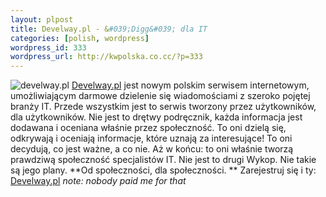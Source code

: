 ```yaml
--- 
layout: plpost
title: Develway.pl - &#039;Digg&#039; dla IT
categories: [polish, wordpress]
wordpress_id: 333
wordpress_url: http://kwpolska.co.cc/?p=333
---
```

![develway.pl][2]
[Develway.pl][1] jest nowym polskim serwisem internetowym, umożliwiającym darmowe dzielenie się wiadomościami z szeroko pojętej branży IT. Przede wszystkim jest to serwis tworzony przez użytkowników, dla użytkowników. Nie jest to drętwy podręcznik, każda informacja jest dodawana i oceniana właśnie przez społeczność. To oni dzielą się, odkrywają i oceniają informacje, które uznają za interesujące! To oni decydują, co jest ważne, a co nie. Aż w końcu: to oni właśnie tworzą prawdziwą społeczność specjalistów IT. Nie jest to drugi Wykop. Nie takie są jego plany. **Od społeczności, dla społeczności. ** Zarejestruj się i ty: [Develway.pl][1]
*note: nobody paid me for that*

 [1]: http://www.develway.pl
 [2]: http://www.develway.pl/site_media/img/develway-172x41.jpg
